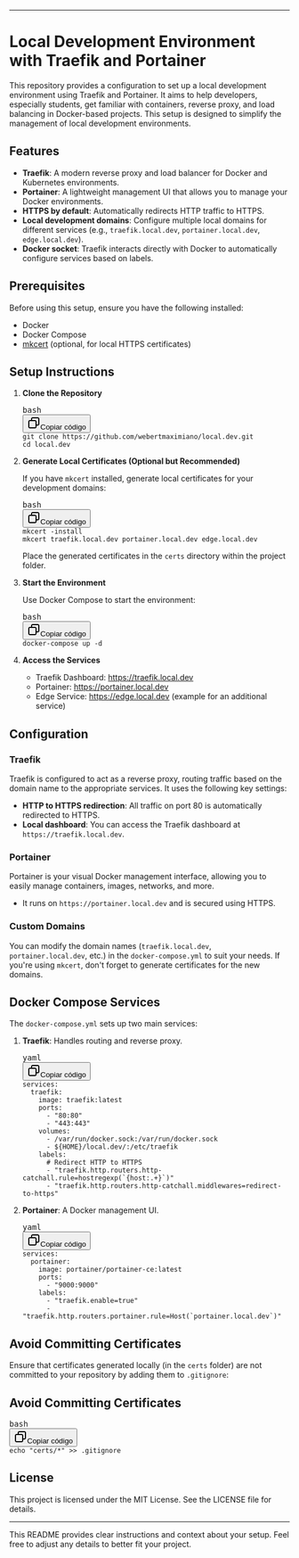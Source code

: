 <div class="flex w-full flex-col gap-1 empty:hidden first:pt-[3px]"><div class="markdown prose w-full break-words dark:prose-invert light"><hr><h1>Local Development Environment with Traefik and Portainer</h1><p>This repository provides a configuration to set up a local development environment using Traefik and Portainer. It aims to help developers, especially students, get familiar with containers, reverse proxy, and load balancing in Docker-based projects. This setup is designed to simplify the management of local development environments.</p><h2>Features</h2><ul><li><strong>Traefik</strong>: A modern reverse proxy and load balancer for Docker and Kubernetes environments.</li><li><strong>Portainer</strong>: A lightweight management UI that allows you to manage your Docker environments.</li><li><strong>HTTPS by default</strong>: Automatically redirects HTTP traffic to HTTPS.</li><li><strong>Local development domains</strong>: Configure multiple local domains for different services (e.g., <code>traefik.local.dev</code>, <code>portainer.local.dev</code>, <code>edge.local.dev</code>).</li><li><strong>Docker socket</strong>: Traefik interacts directly with Docker to automatically configure services based on labels.</li></ul><h2>Prerequisites</h2><p>Before using this setup, ensure you have the following installed:</p><ul><li><a rel="noopener" target="_new">Docker</a></li><li><a rel="noopener" target="_new">Docker Compose</a></li><li><a rel="noopener" target="_new" href="https://github.com/FiloSottile/mkcert">mkcert</a> (optional, for local HTTPS certificates)</li></ul><h2>Setup Instructions</h2><ol><li><p><strong>Clone the Repository</strong></p><pre class="!overflow-visible"><div class="dark bg-gray-950 contain-inline-size rounded-md border-[0.5px] border-token-border-medium relative"><div class="flex items-center text-token-text-secondary bg-token-main-surface-secondary px-4 py-2 text-xs font-sans justify-between rounded-t-md h-9">bash</div><div class="sticky top-9 md:top-[5.75rem]"><div class="absolute bottom-0 right-2 flex h-9 items-center"><div class="flex items-center rounded bg-token-main-surface-secondary px-2 font-sans text-xs text-token-text-secondary"><span class="" data-state="closed"><button class="flex gap-1 items-center py-1"><svg width="24" height="24" viewBox="0 0 24 24" fill="none" xmlns="http://www.w3.org/2000/svg" class="icon-sm"><path fill-rule="evenodd" clip-rule="evenodd" d="M7 5C7 3.34315 8.34315 2 10 2H19C20.6569 2 22 3.34315 22 5V14C22 15.6569 20.6569 17 19 17H17V19C17 20.6569 15.6569 22 14 22H5C3.34315 22 2 20.6569 2 19V10C2 8.34315 3.34315 7 5 7H7V5ZM9 7H14C15.6569 7 17 8.34315 17 10V15H19C19.5523 15 20 14.5523 20 14V5C20 4.44772 19.5523 4 19 4H10C9.44772 4 9 4.44772 9 5V7ZM5 9C4.44772 9 4 9.44772 4 10V19C4 19.5523 4.44772 20 5 20H14C14.5523 20 15 19.5523 15 19V10C15 9.44772 14.5523 9 14 9H5Z" fill="currentColor"></path></svg>Copiar código</button></span></div></div></div><div class="overflow-y-auto p-4" dir="ltr"><code class="!whitespace-pre hljs language-bash">git <span class="hljs-built_in">clone</span> https://github.com/webertmaximiano/local.dev.git
<span class="hljs-built_in">cd</span> local.dev
</code></div></div></pre></li><li><p><strong>Generate Local Certificates (Optional but Recommended)</strong></p><p>If you have <code>mkcert</code> installed, generate local certificates for your development domains:</p><pre class="!overflow-visible"><div class="dark bg-gray-950 contain-inline-size rounded-md border-[0.5px] border-token-border-medium relative"><div class="flex items-center text-token-text-secondary bg-token-main-surface-secondary px-4 py-2 text-xs font-sans justify-between rounded-t-md h-9">bash</div><div class="sticky top-9 md:top-[5.75rem]"><div class="absolute bottom-0 right-2 flex h-9 items-center"><div class="flex items-center rounded bg-token-main-surface-secondary px-2 font-sans text-xs text-token-text-secondary"><span class="" data-state="closed"><button class="flex gap-1 items-center py-1"><svg width="24" height="24" viewBox="0 0 24 24" fill="none" xmlns="http://www.w3.org/2000/svg" class="icon-sm"><path fill-rule="evenodd" clip-rule="evenodd" d="M7 5C7 3.34315 8.34315 2 10 2H19C20.6569 2 22 3.34315 22 5V14C22 15.6569 20.6569 17 19 17H17V19C17 20.6569 15.6569 22 14 22H5C3.34315 22 2 20.6569 2 19V10C2 8.34315 3.34315 7 5 7H7V5ZM9 7H14C15.6569 7 17 8.34315 17 10V15H19C19.5523 15 20 14.5523 20 14V5C20 4.44772 19.5523 4 19 4H10C9.44772 4 9 4.44772 9 5V7ZM5 9C4.44772 9 4 9.44772 4 10V19C4 19.5523 4.44772 20 5 20H14C14.5523 20 15 19.5523 15 19V10C15 9.44772 14.5523 9 14 9H5Z" fill="currentColor"></path></svg>Copiar código</button></span></div></div></div><div class="overflow-y-auto p-4" dir="ltr"><code class="!whitespace-pre hljs language-bash">mkcert -install
mkcert traefik.local.dev portainer.local.dev edge.local.dev
</code></div></div></pre><p>Place the generated certificates in the <code>certs</code> directory within the project folder.</p></li><li><p><strong>Start the Environment</strong></p><p>Use Docker Compose to start the environment:</p><pre class="!overflow-visible"><div class="dark bg-gray-950 contain-inline-size rounded-md border-[0.5px] border-token-border-medium relative"><div class="flex items-center text-token-text-secondary bg-token-main-surface-secondary px-4 py-2 text-xs font-sans justify-between rounded-t-md h-9">bash</div><div class="sticky top-9 md:top-[5.75rem]"><div class="absolute bottom-0 right-2 flex h-9 items-center"><div class="flex items-center rounded bg-token-main-surface-secondary px-2 font-sans text-xs text-token-text-secondary"><span class="" data-state="closed"><button class="flex gap-1 items-center py-1"><svg width="24" height="24" viewBox="0 0 24 24" fill="none" xmlns="http://www.w3.org/2000/svg" class="icon-sm"><path fill-rule="evenodd" clip-rule="evenodd" d="M7 5C7 3.34315 8.34315 2 10 2H19C20.6569 2 22 3.34315 22 5V14C22 15.6569 20.6569 17 19 17H17V19C17 20.6569 15.6569 22 14 22H5C3.34315 22 2 20.6569 2 19V10C2 8.34315 3.34315 7 5 7H7V5ZM9 7H14C15.6569 7 17 8.34315 17 10V15H19C19.5523 15 20 14.5523 20 14V5C20 4.44772 19.5523 4 19 4H10C9.44772 4 9 4.44772 9 5V7ZM5 9C4.44772 9 4 9.44772 4 10V19C4 19.5523 4.44772 20 5 20H14C14.5523 20 15 19.5523 15 19V10C15 9.44772 14.5523 9 14 9H5Z" fill="currentColor"></path></svg>Copiar código</button></span></div></div></div><div class="overflow-y-auto p-4" dir="ltr"><code class="!whitespace-pre hljs language-bash">docker-compose up -d
</code></div></div></pre></li><li><p><strong>Access the Services</strong></p><ul><li>Traefik Dashboard: <a rel="noopener" target="_new" href="https://traefik.local.dev">https://traefik.local.dev</a></li><li>Portainer: <a rel="noopener" target="_new" href="https://portainer.local.dev">https://portainer.local.dev</a></li><li>Edge Service: <a rel="noopener" target="_new" href="https://edge.local.dev">https://edge.local.dev</a> (example for an additional service)</li></ul></li></ol><h2>Configuration</h2><h3>Traefik</h3><p>Traefik is configured to act as a reverse proxy, routing traffic based on the domain name to the appropriate services. It uses the following key settings:</p><ul><li><strong>HTTP to HTTPS redirection</strong>: All traffic on port 80 is automatically redirected to HTTPS.</li><li><strong>Local dashboard</strong>: You can access the Traefik dashboard at <code>https://traefik.local.dev</code>.</li></ul><h3>Portainer</h3><p>Portainer is your visual Docker management interface, allowing you to easily manage containers, images, networks, and more.</p><ul><li>It runs on <code>https://portainer.local.dev</code> and is secured using HTTPS.</li></ul><h3>Custom Domains</h3><p>You can modify the domain names (<code>traefik.local.dev</code>, <code>portainer.local.dev</code>, etc.) in the <code>docker-compose.yml</code> to suit your needs. If you're using <code>mkcert</code>, don't forget to generate certificates for the new domains.</p><h2>Docker Compose Services</h2><p>The <code>docker-compose.yml</code> sets up two main services:</p><ol><li><p><strong>Traefik</strong>: Handles routing and reverse proxy.</p><pre class="!overflow-visible"><div class="dark bg-gray-950 contain-inline-size rounded-md border-[0.5px] border-token-border-medium relative"><div class="flex items-center text-token-text-secondary bg-token-main-surface-secondary px-4 py-2 text-xs font-sans justify-between rounded-t-md h-9">yaml</div><div class="sticky top-9 md:top-[5.75rem]"><div class="absolute bottom-0 right-2 flex h-9 items-center"><div class="flex items-center rounded bg-token-main-surface-secondary px-2 font-sans text-xs text-token-text-secondary"><span class="" data-state="closed"><button class="flex gap-1 items-center py-1"><svg width="24" height="24" viewBox="0 0 24 24" fill="none" xmlns="http://www.w3.org/2000/svg" class="icon-sm"><path fill-rule="evenodd" clip-rule="evenodd" d="M7 5C7 3.34315 8.34315 2 10 2H19C20.6569 2 22 3.34315 22 5V14C22 15.6569 20.6569 17 19 17H17V19C17 20.6569 15.6569 22 14 22H5C3.34315 22 2 20.6569 2 19V10C2 8.34315 3.34315 7 5 7H7V5ZM9 7H14C15.6569 7 17 8.34315 17 10V15H19C19.5523 15 20 14.5523 20 14V5C20 4.44772 19.5523 4 19 4H10C9.44772 4 9 4.44772 9 5V7ZM5 9C4.44772 9 4 9.44772 4 10V19C4 19.5523 4.44772 20 5 20H14C14.5523 20 15 19.5523 15 19V10C15 9.44772 14.5523 9 14 9H5Z" fill="currentColor"></path></svg>Copiar código</button></span></div></div></div><div class="overflow-y-auto p-4" dir="ltr"><code class="!whitespace-pre hljs language-yaml"><span class="hljs-attr">services:</span>
  <span class="hljs-attr">traefik:</span>
    <span class="hljs-attr">image:</span> <span class="hljs-string">traefik:latest</span>
    <span class="hljs-attr">ports:</span>
      <span class="hljs-bullet">-</span> <span class="hljs-string">"80:80"</span>
      <span class="hljs-bullet">-</span> <span class="hljs-string">"443:443"</span>
    <span class="hljs-attr">volumes:</span>
      <span class="hljs-bullet">-</span> <span class="hljs-string">/var/run/docker.sock:/var/run/docker.sock</span>
      <span class="hljs-bullet">-</span> <span class="hljs-string">${HOME}/local.dev/:/etc/traefik</span>
    <span class="hljs-attr">labels:</span>
      <span class="hljs-comment"># Redirect HTTP to HTTPS</span>
      <span class="hljs-bullet">-</span> <span class="hljs-string">"traefik.http.routers.http-catchall.rule=hostregexp(`{host:.+}`)"</span>
      <span class="hljs-bullet">-</span> <span class="hljs-string">"traefik.http.routers.http-catchall.middlewares=redirect-to-https"</span>
</code></div></div></pre></li><li><p><strong>Portainer</strong>: A Docker management UI.</p><pre class="!overflow-visible"><div class="dark bg-gray-950 contain-inline-size rounded-md border-[0.5px] border-token-border-medium relative"><div class="flex items-center text-token-text-secondary bg-token-main-surface-secondary px-4 py-2 text-xs font-sans justify-between rounded-t-md h-9">yaml</div><div class="sticky top-9 md:top-[5.75rem]"><div class="absolute bottom-0 right-2 flex h-9 items-center"><div class="flex items-center rounded bg-token-main-surface-secondary px-2 font-sans text-xs text-token-text-secondary"><span class="" data-state="closed"><button class="flex gap-1 items-center py-1"><svg width="24" height="24" viewBox="0 0 24 24" fill="none" xmlns="http://www.w3.org/2000/svg" class="icon-sm"><path fill-rule="evenodd" clip-rule="evenodd" d="M7 5C7 3.34315 8.34315 2 10 2H19C20.6569 2 22 3.34315 22 5V14C22 15.6569 20.6569 17 19 17H17V19C17 20.6569 15.6569 22 14 22H5C3.34315 22 2 20.6569 2 19V10C2 8.34315 3.34315 7 5 7H7V5ZM9 7H14C15.6569 7 17 8.34315 17 10V15H19C19.5523 15 20 14.5523 20 14V5C20 4.44772 19.5523 4 19 4H10C9.44772 4 9 4.44772 9 5V7ZM5 9C4.44772 9 4 9.44772 4 10V19C4 19.5523 4.44772 20 5 20H14C14.5523 20 15 19.5523 15 19V10C15 9.44772 14.5523 9 14 9H5Z" fill="currentColor"></path></svg>Copiar código</button></span></div></div></div><div class="overflow-y-auto p-4" dir="ltr"><code class="!whitespace-pre hljs language-yaml"><span class="hljs-attr">services:</span>
  <span class="hljs-attr">portainer:</span>
    <span class="hljs-attr">image:</span> <span class="hljs-string">portainer/portainer-ce:latest</span>
    <span class="hljs-attr">ports:</span>
      <span class="hljs-bullet">-</span> <span class="hljs-string">"9000:9000"</span>
    <span class="hljs-attr">labels:</span>
      <span class="hljs-bullet">-</span> <span class="hljs-string">"traefik.enable=true"</span>
      <span class="hljs-bullet">-</span> <span class="hljs-string">"traefik.http.routers.portainer.rule=Host(`portainer.local.dev`)"</span>
</code></div></div></pre></li></ol><h2>Avoid Committing Certificates</h2><p>Ensure that certificates generated locally (in the <code>certs</code> folder) are not committed to your repository by adding them to <code>.gitignore</code>:<h2>Avoid Committing Certificates</h2></p><pre class="!overflow-visible"><div class="dark bg-gray-950 contain-inline-size rounded-md border-[0.5px] border-token-border-medium relative"><div class="flex items-center text-token-text-secondary bg-token-main-surface-secondary px-4 py-2 text-xs font-sans justify-between rounded-t-md h-9">bash</div><div class="sticky top-9 md:top-[5.75rem]"><div class="absolute bottom-0 right-2 flex h-9 items-center"><div class="flex items-center rounded bg-token-main-surface-secondary px-2 font-sans text-xs text-token-text-secondary"><span class="" data-state="closed"><button class="flex gap-1 items-center py-1"><svg width="24" height="24" viewBox="0 0 24 24" fill="none" xmlns="http://www.w3.org/2000/svg" class="icon-sm"><path fill-rule="evenodd" clip-rule="evenodd" d="M7 5C7 3.34315 8.34315 2 10 2H19C20.6569 2 22 3.34315 22 5V14C22 15.6569 20.6569 17 19 17H17V19C17 20.6569 15.6569 22 14 22H5C3.34315 22 2 20.6569 2 19V10C2 8.34315 3.34315 7 5 7H7V5ZM9 7H14C15.6569 7 17 8.34315 17 10V15H19C19.5523 15 20 14.5523 20 14V5C20 4.44772 19.5523 4 19 4H10C9.44772 4 9 4.44772 9 5V7ZM5 9C4.44772 9 4 9.44772 4 10V19C4 19.5523 4.44772 20 5 20H14C14.5523 20 15 19.5523 15 19V10C15 9.44772 14.5523 9 14 9H5Z" fill="currentColor"></path></svg>Copiar código</button></span></div></div></div><div class="overflow-y-auto p-4" dir="ltr"><code class="!whitespace-pre hljs language-bash"><span class="hljs-built_in">echo</span> <span class="hljs-string">"certs/*"</span> &gt;&gt; .gitignore
</code></div></div></pre><h2>License</h2><p>This project is licensed under the MIT License. See the <a rel="noopener">LICENSE</a> file for details.</p><hr><p>This README provides clear instructions and context about your setup. Feel free to adjust any details to better fit your project.</p></div></div>